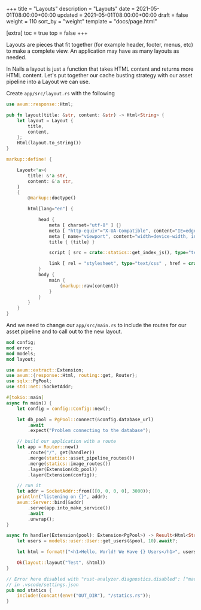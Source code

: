 +++
title = "Layouts"
description = "Layouts"
date = 2021-05-01T08:00:00+00:00
updated = 2021-05-01T08:00:00+00:00
draft = false
weight = 110
sort_by = "weight"
template = "docs/page.html"

[extra]
toc = true
top = false
+++

Layouts are pieces that fit together (for example header, footer, menus, etc) to make a complete view. An application may have as many layouts as needed. 

In Nails a layout is just a function that takes HTML content and returns more HTML content. Let's put together our cache busting strategy with our asset pipeline into a Layout we can use.

Create `app/src/layout.rs` with the following

```rust
use axum::response::Html;

pub fn layout(title: &str, content: &str) -> Html<String> {
    let layout = Layout {
        title,
        content,
    };
    Html(layout.to_string())
}

markup::define! {

    Layout<'a>(
        title: &'a str,
        content: &'a str,
    )
    {
        @markup::doctype()

        html[lang="en"] {

            head {
                meta [ charset="utf-8" ] {}
                meta [ "http-equiv"="X-UA-Compatible", content="IE=edge"] {}
                meta [ name="viewport", content="width=device-width, initial-scale=1" ] {}
                title { {title} }

                script [ src = crate::statics::get_index_js(), type="text/javascript", async=""] {}

                link [ rel = "stylesheet", type="text/css" , href = crate::statics::get_index_css()] {}
            }
            body {
                main {
                    {markup::raw(content)}
                }
            }
        }
    }
}

```

And we need to change our `app/src/main.rs` to include the routes for our asset pipeline and to call out to the new layout.

```rust
mod config;
mod error;
mod models;
mod layout;

use axum::extract::Extension;
use axum::{response::Html, routing::get, Router};
use sqlx::PgPool;
use std::net::SocketAddr;

#[tokio::main]
async fn main() {
    let config = config::Config::new();

    let db_pool = PgPool::connect(&config.database_url)
        .await
        .expect("Problem connecting to the database");

    // build our application with a route
    let app = Router::new()
        .route("/", get(handler))
        .merge(statics::asset_pipeline_routes())
        .merge(statics::image_routes())
        .layer(Extension(db_pool))
        .layer(Extension(config));

    // run it
    let addr = SocketAddr::from(([0, 0, 0, 0], 3000));
    println!("listening on {}", addr);
    axum::Server::bind(&addr)
        .serve(app.into_make_service())
        .await
        .unwrap();
}

async fn handler(Extension(pool): Extension<PgPool>) -> Result<Html<String>, error::CustomError> {
    let users = models::user::User::get_users(&pool, 10).await?;

    let html = format!("<h1>Hello, World! We Have {} Users</h1>", users.len());

    Ok(layout::layout("Test", &html))
}

// Error here disabled with "rust-analyzer.diagnostics.disabled": ["macro-error"]
// in .vscode/settings.json
pub mod statics {
    include!(concat!(env!("OUT_DIR"), "/statics.rs"));
}
```